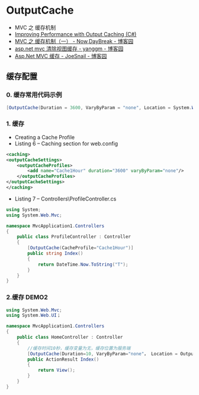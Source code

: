 # OutputCache

- MVC 之 缓存机制
- [Improving Performance with Output Caching (C#)](https://docs.microsoft.com/en-us/aspnet/mvc/overview/older-versions-1/controllers-and-routing/improving-performance-with-output-caching-cs)
- [MVC 之 缓存机制（一） - Now,DayBreak - 博客园](https://www.cnblogs.com/xinaixia/p/6548587.html)
- [asp.net mvc 清除视图缓存 - yanggm - 博客园](https://www.cnblogs.com/yanggm/archive/2013/01/15/2861133.html)
- [Asp.Net MVC 缓存 - JoeSnail - 博客园](https://www.cnblogs.com/JoeSnail/p/7993903.html)

## 缓存配置

### 0. 缓存常用代码示例

```c#
[OutputCache(Duration = 3600, VaryByParam = "none", Location = System.Web.UI.OutputCacheLocation.Client)]
```

### 1. 缓存

- Creating a Cache Profile
- Listing 6 – Caching section for web.config

```xml
<caching>
<outputCacheSettings>
    <outputCacheProfiles>
        <add name="Cache1Hour" duration="3600" varyByParam="none"/>
    </outputCacheProfiles>
</outputCacheSettings>
</caching>
```

- Listing 7 – Controllers\ProfileController.cs

```C#
using System;
using System.Web.Mvc;

namespace MvcApplication1.Controllers
{
    public class ProfileController : Controller
    {
        [OutputCache(CacheProfile="Cache1Hour")]
        public string Index()
        {
            return DateTime.Now.ToString("T");
        }
    }
}
```

### 2.缓存 DEMO2

```c#
using System.Web.Mvc;
using System.Web.UI；

namespace MvcApplication1.Controllers
{
    public class HomeController : Controller
    {
        //缓存时间10秒，缓存变量为无，缓存位置为服务端
        [OutputCache(Duration=10, VaryByParam="none"， Location = OutputCacheLocation.Server)]
        public ActionResult Index()
        {
            return View();
        }
    }
}
```
